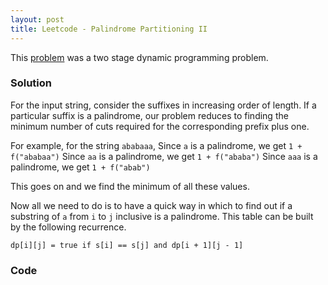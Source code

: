 ```yaml
---
layout: post
title: Leetcode - Palindrome Partitioning II
---
```


This [problem](https://leetcode.com/problems/palindrome-partitioning-ii/) was a two stage dynamic programming problem.

### Solution
For the input string, consider the suffixes in increasing order of length. If a particular suffix is a palindrome, our problem reduces to finding the minimum number of cuts required for the corresponding prefix plus one.

For example, for the string `ababaaa`,
Since `a` is a palindrome, we get `1 + f("ababaa")`
Since `aa` is a palindrome, we get `1 + f("ababa")`
Since `aaa` is a palindrome, we get `1 + f("abab")`

This goes on and we find the minimum of all these values.

Now all we need to do is to have a quick way in which to find out if a substring of `a` from `i` to `j` inclusive is a palindrome. This table can be built by the following recurrence.

`dp[i][j] = true if s[i] == s[j] and dp[i + 1][j - 1]`


### Code

<script src="https://gist.github.com/adijo/4cd7cce0873bd99c48e1.js"></script>